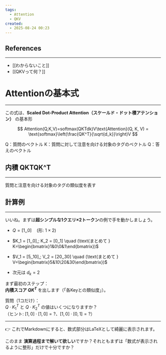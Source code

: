 ```yaml
---
tags:
  - Attention
  - QKV
created:
  - 2025-08-24 00:23
---
```



## References
---
- [[わからないこと]]
- [[QKVって何？]]

# Attentionの基本式
---
この式は、**Scaled Dot-Product Attention（スケールド・ドット積アテンション）** の基本形

$$
Attention(Q,K,V)=softmax(QKTdk)V\text{Attention}(Q, K, V) = \text{softmax}\left(\frac{QK^T}{\sqrt{d_k}}\right)V
$$

Q：質問のベクトル
K：質問に対して注意を向ける対象のタグのベクトル
Q：答えのベクトル


## 内積 QKTQK^T
---
質問と注意を向ける対象のタグの類似度を表す


## 計算例
---

いいね。まずは**超シンプルな1クエリ×2トークン**の例で手を動かしましょう。

- $Q = [1,,0] \quad (\text{形: } 1\times 2)$
    
- $K_1 = [1,,0],; K_2 = [0,,1] \quad (\text{まとめて } K=\begin{bmatrix}1&0\0&1\end{bmatrix})$
    
- $V_1 = [5,,10],; V_2 = [20,,30] \quad (\text{まとめて } V=\begin{bmatrix}5&10\20&30\end{bmatrix})$
    
- 次元は $d_k = 2$
    

まず最初のステップ：  
**内積スコア $QK^T$** を出します（「各Keyとの類似度」）。

質問（1コだけ）：  
$Q \cdot K_1^T$ と $Q \cdot K_2^T$ の値はいくつになりますか？  
（ヒント: $[1,0]\cdot[1,0]=?$、$[1,0]\cdot[0,1]=?$）

---

👉 これでMarkdownにすると、数式部分はLaTeXとして綺麗に表示されます。

このまま **演算過程まで解いて欲しい**ですか？それともまずは「数式が表示されるように整形」だけで十分ですか？